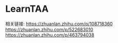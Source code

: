# LearnTAA

相关链接:
 https://zhuanlan.zhihu.com/p/108718360
 https://zhuanlan.zhihu.com/p/522683010
 https://zhuanlan.zhihu.com/p/463794038
